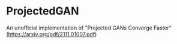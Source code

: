 # ProjectedGAN
An unofficial implementation of "Projected GANs Converge Faster" (https://arxiv.org/pdf/2111.01007.pdf)